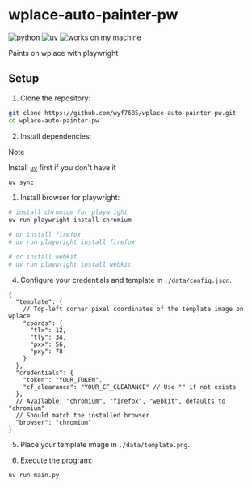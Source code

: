 # wplace-auto-painter-pw

[![python](https://img.shields.io/badge/python-3.14+-blue?logo=python&logoColor=edb641)](https://www.python.org/)
[![uv](https://img.shields.io/endpoint?url=https://raw.githubusercontent.com/astral-sh/uv/main/assets/badge/v0.json)](https://github.com/astral-sh/uv)
![works on my machine](https://img.shields.io/badge/works%20on-my%20machine-green)

Paints on wplace with playwright

## Setup

1. Clone the repository:

```bash
git clone https://github.com/wyf7685/wplace-auto-painter-pw.git
cd wplace-auto-painter-pw
```

2. Install dependencies:

> [!note]
>
> Install [`uv`](https://github.com/astral-sh/uv) first if you don't have it

```bash
uv sync
```

1. Install browser for playwright:

```bash
# install chromium for playwright
uv run playwright install chromium

# or install firefox
# uv run playwright install firefox

# or install webkit
# uv run playwright install webkit
```

4. Configure your credentials and template in `./data/config.json`.

```jsonc
{
  "template": {
    // Top-left corner pixel coordinates of the template image on wplace
    "coords": {
      "tlx": 12,
      "tly": 34,
      "pxx": 56,
      "pxy": 78
    }
  },
  "credentials": {
    "token": "YOUR_TOKEN",
    "cf_clearance": "YOUR_CF_CLEARANCE" // Use "" if not exists
  },
  // Available: "chromium", "firefox", "webkit", defaults to "chromium"
  // Should match the installed browser
  "browser": "chromium"
}
```

5. Place your template image in `./data/template.png`.

6. Execute the program:

```bash
uv run main.py
```
